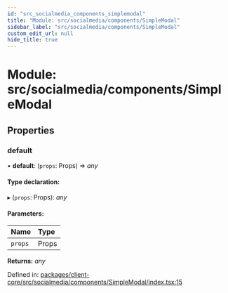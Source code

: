 ```yaml
---
id: "src_socialmedia_components_simplemodal"
title: "Module: src/socialmedia/components/SimpleModal"
sidebar_label: "src/socialmedia/components/SimpleModal"
custom_edit_url: null
hide_title: true
---
```


# Module: src/socialmedia/components/SimpleModal

## Properties

### default

• **default**: (`props`: Props) => *any*

#### Type declaration:

▸ (`props`: Props): *any*

#### Parameters:

Name | Type |
:------ | :------ |
`props` | Props |

**Returns:** *any*

Defined in: [packages/client-core/src/socialmedia/components/SimpleModal/index.tsx:15](https://github.com/xr3ngine/xr3ngine/blob/a16a45d7e/packages/client-core/src/socialmedia/components/SimpleModal/index.tsx#L15)

